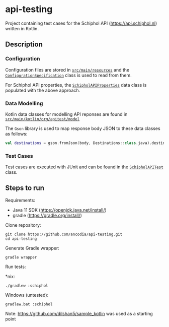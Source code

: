 # api-testing

Project containing test cases for the Schiphol API (https://api.schiphol.nl) written in Kotlin.

## Description
### Configuration
Configuration files are stored in [`src/main/resources`](src/main/resources) and the [`ConfigurationSpecification`](src/main/kotlin/org/apitest/helpers/ConfigurationSpecification.kt) class is used to read from them.

For Schiphol API properties, the [`SchipholAPIProperties`](src/main/kotlin/org/apitest/property/SchipholAPIProperties.kt) data class is populated with the above approach.

### Data Modelling 

Kotlin data classes for modelling API reponses are found in [`src/main/kotlin/org/apitest/model`](src/main/kotlin/org/apitest/model)

The `Gson` library is used to map response body JSON to these data classes as follows:

```kotlin
val destinations = gson.fromJson(body, Destinations::class.java).destinations
```
### Test Cases
Test cases are executed with JUnit and can be found in the [`SchipholAPITest`](src/test/kotlin/org/apitest/tests/SchipholAPITest.kt) class.

## Steps to run
Requirements: 
- Java 11 SDK (https://openjdk.java.net/install/)
- gradle (https://gradle.org/install/)

Clone repository:
```
git clone https://github.com/ancodia/api-testing.git
cd api-testing
```
Generate Gradle wrapper:
```
gradle wrapper
```
Run tests:

*nix:
```
./gradlew :schiphol
```
Windows (untested):
```
gradlew.bat :schiphol
```

Note: https://github.com/dilshan5/sample_kotlin was used as a starting point
